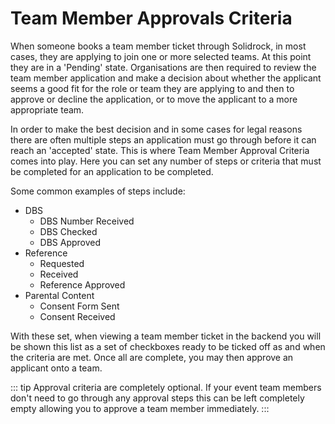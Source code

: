 # Team Member Approvals Criteria

When someone books a team member ticket through Solidrock, in most cases, they are applying to join one or more selected teams. At this point they are in a 'Pending' state. Organisations are then required to review the team member application and make a decision about whether the applicant seems a good fit for the role or team they are applying to and then to approve or decline the application, or to move the applicant to a more appropriate team.

In order to make the best decision and in some cases for legal reasons there are often multiple steps an application must go through before it can reach an 'accepted' state. This is where Team Member Approval Criteria comes into play. Here you can set any number of steps or criteria that must be completed for an application to be completed. 

Some common examples of steps include:

- DBS
  - DBS Number Received
  - DBS Checked
  - DBS Approved
- Reference
  - Requested
  - Received
  - Reference Approved
- Parental Content
  - Consent Form Sent
  - Consent Received

With these set, when viewing a team member ticket in the backend you will be shown this list as a set of checkboxes ready to be ticked off as and when the criteria are met. Once all are complete, you may then approve an applicant onto a team.

::: tip
Approval criteria are completely optional. If your event team members don't need to go through any approval steps this can be left completely empty allowing you to approve a team member immediately.
:::
